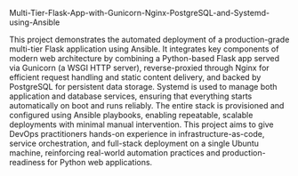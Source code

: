 Multi-Tier-Flask-App-with-Gunicorn-Nginx-PostgreSQL-and-Systemd-using-Ansible

This project demonstrates the automated deployment of a production-grade multi-tier Flask application using Ansible. It integrates key components of modern web architecture by combining a Python-based Flask app served via Gunicorn (a WSGI HTTP server), reverse-proxied through Nginx for efficient request handling and static content delivery, and backed by PostgreSQL for persistent data storage. Systemd is used to manage both application and database services, ensuring that everything starts automatically on boot and runs reliably. The entire stack is provisioned and configured using Ansible playbooks, enabling repeatable, scalable deployments with minimal manual intervention. This project aims to give DevOps practitioners hands-on experience in infrastructure-as-code, service orchestration, and full-stack deployment on a single Ubuntu machine, reinforcing real-world automation practices and production-readiness for Python web applications.
